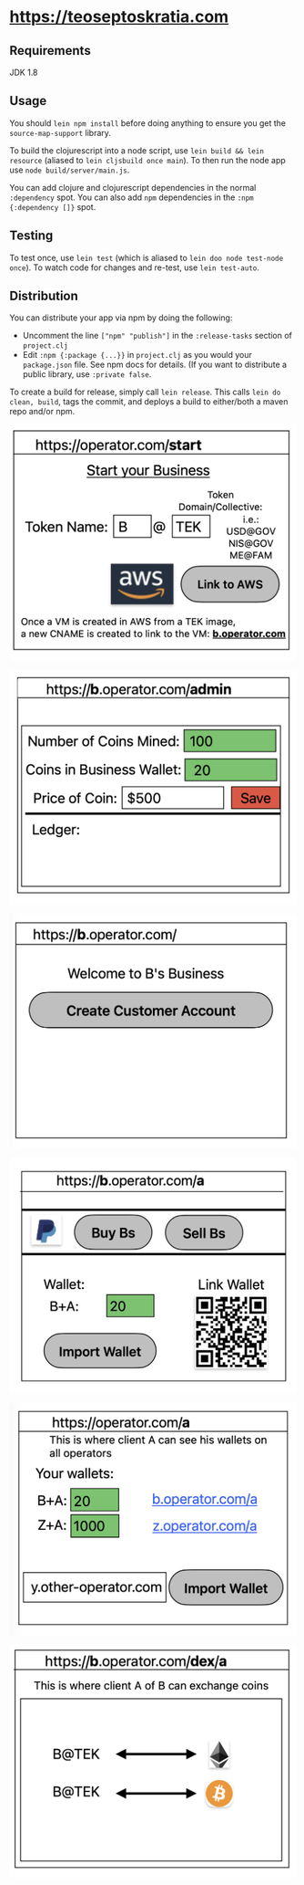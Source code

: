 # https://teoseptoskratia.com

## Requirements

JDK 1.8

## Usage

You should `lein npm install` before doing anything to ensure you get the `source-map-support` library.

To build the clojurescript into a node script, use `lein build && lein resource` (aliased to `lein cljsbuild once main`).
To then run the node app use `node build/server/main.js`.

You can add clojure and clojurescript dependencies in the normal `:dependency` spot.
You can also add `npm` dependencies in the `:npm {:dependency []}` spot.

## Testing

To test once, use `lein test` (which is aliased to `lein doo node test-node once`).
To watch code for changes and re-test, use `lein test-auto`.

## Distribution

You can distribute your app via npm by doing the following:

- Uncomment the line `["npm" "publish"]` in the `:release-tasks` section of `project.clj`
- Edit `:npm {:package {...}}` in `project.clj` as you would your `package.json` file. See npm docs for details. (If you want to distribute a public library, use `:private false`.

To create a build for release, simply call `lein release`.
This calls `lein do clean, build`, tags the commit, and deploys a build to either/both a maven repo and/or npm.


![Alt Start](img/1.Start.png "Start")

![Alt Admin](img/2.Admin.png "Admin")

![Alt Create_Customer](img/3.Create_Customer.png "Create Customer")

![Alt Customer](img/4.Customer.png "Customer")

![Alt Wallets](img/5.Wallets.png "Wallets")

![Alt DEX](img/6.DEX.png "DEX")
